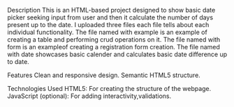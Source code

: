 Description
This is an HTML-based project designed to show basic date picker seeking input from user and then it calculate the number of days present up to the date. 
I uploaded three files each file tells about each individual functionality.
The file named with example is an example of creating a table and performing crud operations on it. 
The file named with form is an exampleof creating a registration form creation.
The file named with date showcases basic calender and calculates basic date difference up to date.

Features
Clean and responsive design.
Semantic HTML5 structure.

Technologies Used
HTML5: For creating the structure of the webpage.
JavaScript (optional): For adding interactivity,validations.
